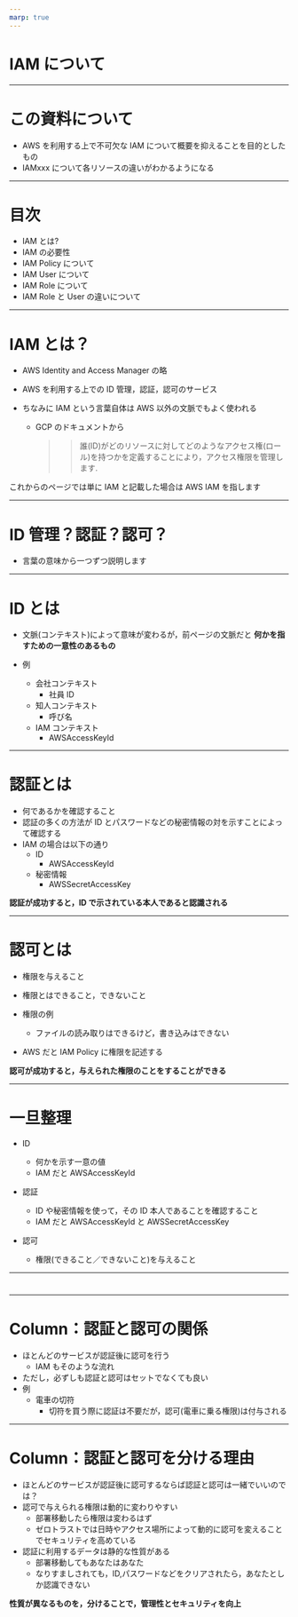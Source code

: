 ```yaml
---
marp: true
---
```


# IAM について

---

# この資料について

- AWS を利用する上で不可欠な IAM について概要を抑えることを目的としたもの
- IAMxxx について各リソースの違いがわかるようになる

---

# 目次

- IAM とは?
- IAM の必要性
- IAM Policy について
- IAM User について
- IAM Role について
- IAM Role と User の違いについて

---

# IAM とは？

- AWS Identity and Access Manager の略
- AWS を利用する上での ID 管理，認証，認可のサービス
- ちなみに IAM という言葉自体は AWS 以外の文脈でもよく使われる

  - GCP のドキュメントから

    > > 誰(ID)がどのリソースに対してどのようなアクセス権(ロール)を持つかを定義することにより，アクセス権限を管理します.

これからのページでは単に IAM と記載した場合は AWS IAM を指します

---

# ID 管理？認証？認可？

- 言葉の意味から一つずつ説明します

---

# ID とは

- 文脈(コンテキスト)によって意味が変わるが，前ページの文脈だと
  **何かを指すための一意性のあるもの**
- 例

  - 会社コンテキスト
    - 社員 ID
  - 知人コンテキスト
    - 呼び名
  - IAM コンテキスト
    - AWSAccessKeyId

---

# 認証とは

- 何であるかを確認すること
- 認証の多くの方法が ID とパスワードなどの秘密情報の対を示すことによって確認する
- IAM の場合は以下の通り
  - ID
    - AWSAccessKeyId
  - 秘密情報
    - AWSSecretAccessKey

**認証が成功すると，ID で示されている本人であると認識される**

---

# 認可とは

- 権限を与えること
- 権限とはできること，できないこと
- 権限の例

  - ファイルの読み取りはできるけど，書き込みはできない

- AWS だと IAM Policy に権限を記述する

**認可が成功すると，与えられた権限のことをすることができる**

---

# 一旦整理

- ID

  - 何かを示す一意の値
  - IAM だと AWSAccessKeyId

- 認証

  - ID や秘密情報を使って，その ID 本人であることを確認すること
  - IAM だと AWSAccessKeyId と AWSSecretAccessKey

- 認可
  - 権限(できること／できないこと)を与えること

---

#

---

# Column：認証と認可の関係

- ほとんどのサービスが認証後に認可を行う
  - IAM もそのような流れ
- ただし，必ずしも認証と認可はセットでなくても良い
- 例
  - 電車の切符
    - 切符を買う際に認証は不要だが，認可(電車に乗る権限)は付与される

---

# Column：認証と認可を分ける理由

- ほとんどのサービスが認証後に認可するならば認証と認可は一緒でいいのでは？
- 認可で与えられる権限は動的に変わりやすい
  - 部署移動したら権限は変わるはず
  - ゼロトラストでは日時やアクセス場所によって動的に認可を変えることでセキュリティを高めている
- 認証に利用するデータは静的な性質がある
  - 部署移動してもあなたはあなた
  - なりすましされても，ID,パスワードなどをクリアされたら，あなたとしか認識できない

**性質が異なるものを，分けることで，管理性とセキュリティを向上**
